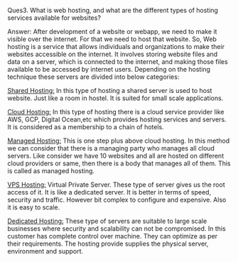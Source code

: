 Ques3. What is web hosting, and what are the different types of hosting services available for websites?

Answer:
After development of a website or webapp, we need to make it visible over the internet. For that we need to host that website. So, Web hosting is a service that allows individuals and organizations to make their websites accessible on the internet. It involves storing website files and data on a server, which is connected to the internet, and making those files available to be accessed by internet users.
Depending on the hosting technique these servers are divided into below categories:

<ins>Shared Hosting:</ins> In this type of hosting a shared server is used to host website. Just like a room in hostel. It is suited for small scale applications.

<ins>Cloud Hosting:</ins> In this type of hosting there is a cloud service provider like AWS, GCP, Digital Ocean,etc which provides hosting services and servers. It is considered as a membership to a chain of hotels.

<ins>Managed Hosting:</ins> This is one step plus above cloud hosting. In this method we can consider that there is a managing party who manages all cloud servers. Like consider we have 10 websites and all are hosted on different cloud providers or same, then there is a body that manages all of them. This is called as managed hosting.

<ins>VPS Hosting:</ins> Virtual Private Server. These type of server gives us the root access of it. It is like a dedicated server. It is better in terms of speed, security and traffic. However bit complex to configure and expensive. Also it is easy to scale.

<ins>Dedicated Hosting:</ins> These type of servers are suitable to large scale businesses where security and scalability can not be compromised. In this customer has complete control over machine. They can optimize as per their requirements. The hosting provide supplies the physical server, environment and support.
